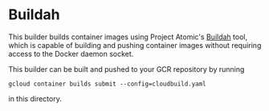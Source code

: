 # Buildah

This builder builds container images using Project Atomic's
[Buildah](https://github.com/projectatomic/buildah) tool, which is capable of
building and pushing container images without requiring access to the Docker
daemon socket.

This builder can be built and pushed to your GCR repository by running

```
gcloud container builds submit --config=cloudbuild.yaml
```

in this directory.
